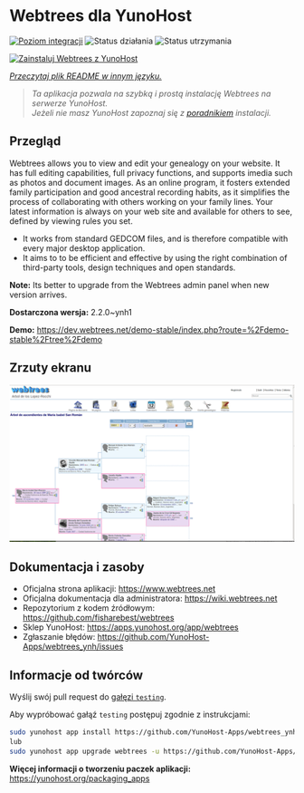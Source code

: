 <!--
To README zostało automatycznie wygenerowane przez <https://github.com/YunoHost/apps/tree/master/tools/readme_generator>
Nie powinno być ono edytowane ręcznie.
-->

# Webtrees dla YunoHost

[![Poziom integracji](https://apps.yunohost.org/badge/integration/webtrees)](https://ci-apps.yunohost.org/ci/apps/webtrees/)
![Status działania](https://apps.yunohost.org/badge/state/webtrees)
![Status utrzymania](https://apps.yunohost.org/badge/maintained/webtrees)

[![Zainstaluj Webtrees z YunoHost](https://install-app.yunohost.org/install-with-yunohost.svg)](https://install-app.yunohost.org/?app=webtrees)

*[Przeczytaj plik README w innym języku.](./ALL_README.md)*

> *Ta aplikacja pozwala na szybką i prostą instalację Webtrees na serwerze YunoHost.*  
> *Jeżeli nie masz YunoHost zapoznaj się z [poradnikiem](https://yunohost.org/install) instalacji.*

## Przegląd

Webtrees allows you to view and edit your genealogy on your website. It has full editing capabilities, full privacy functions, and supports imedia such as photos and document images. As an online program, it fosters extended family participation and good ancestral recording habits, as it simplifies the process of collaborating with others working on your family lines. Your latest information is always on your web site and available for others to see, defined by viewing rules you set.

- It works from standard GEDCOM files, and is therefore compatible with every major desktop application.
- It aims to to be efficient and effective by using the right combination of third-party tools, design techniques and open standards.

**Note:** Its better to upgrade from the Webtrees admin panel when new version arrives.


**Dostarczona wersja:** 2.2.0~ynh1

**Demo:** <https://dev.webtrees.net/demo-stable/index.php?route=%2Fdemo-stable%2Ftree%2Fdemo>

## Zrzuty ekranu

![Zrzut ekranu z Webtrees](./doc/screenshots/1200px-Webtrees.png)

## Dokumentacja i zasoby

- Oficjalna strona aplikacji: <https://www.webtrees.net>
- Oficjalna dokumentacja dla administratora: <https://wiki.webtrees.net>
- Repozytorium z kodem źródłowym: <https://github.com/fisharebest/webtrees>
- Sklep YunoHost: <https://apps.yunohost.org/app/webtrees>
- Zgłaszanie błędów: <https://github.com/YunoHost-Apps/webtrees_ynh/issues>

## Informacje od twórców

Wyślij swój pull request do [gałęzi `testing`](https://github.com/YunoHost-Apps/webtrees_ynh/tree/testing).

Aby wypróbować gałąź `testing` postępuj zgodnie z instrukcjami:

```bash
sudo yunohost app install https://github.com/YunoHost-Apps/webtrees_ynh/tree/testing --debug
lub
sudo yunohost app upgrade webtrees -u https://github.com/YunoHost-Apps/webtrees_ynh/tree/testing --debug
```

**Więcej informacji o tworzeniu paczek aplikacji:** <https://yunohost.org/packaging_apps>
